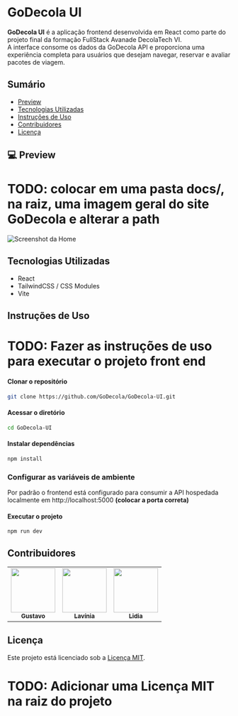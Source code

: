 # GoDecola UI

**GoDecola UI** é a aplicação frontend desenvolvida em React como parte do projeto final da formação FullStack Avanade DecolaTech VI.  
A interface consome os dados da GoDecola API e proporciona uma experiência completa para usuários que desejam navegar, reservar e avaliar pacotes de viagem.

## Sumário

- [Preview](#preview)
- [Tecnologias Utilizadas](#tecnologias-utilizadas)
- [Instruções de Uso](#instruções-de-uso)
- [Contribuidores](#contribuidores)
- [Licença](#licença)

## 💻 Preview
# TODO: colocar em uma pasta docs/, na raiz, uma imagem geral do site GoDecola e alterar a path  
![Screenshot da Home](docs/screenshot-home.png)

## Tecnologias Utilizadas
- React
- TailwindCSS / CSS Modules
- Vite

## Instruções de Uso

# TODO: Fazer as instruções de uso para executar o projeto front end

#### Clonar o repositório
```bash
git clone https://github.com/GoDecola/GoDecola-UI.git
```
#### Acessar o diretório
```bash
cd GoDecola-UI
```
#### Instalar dependências
```bash
npm install
```
### Configurar as variáveis de ambiente

Por padrão o frontend está configurado para consumir a API hospedada localmente em http://localhost:5000
**(colocar a porta correta)**

#### Executar o projeto
```bash
npm run dev
```
## Contribuidores

<table>
  <tr>
    <td align="center">
      <a href="https://github.com/gustavobarbosa7">
        <img src="https://github.com/gustavobarbosa7.png" width="100px">
        <br>
        <sub>
          <b>Gustavo</b>
        </sub>
      </a>
    </td>
    <td align="center">
      <a href="https://github.com/lavih2048">
        <img src="https://github.com/lavih2048.png" width="100px">
        <br>
        <sub>
          <b>Lavínia</b>
        </sub>
      </a>
    </td>
    <td align="center">
      <a href="https://github.com/RinoaYK">
        <img src="https://github.com/RinoaYK.png" width="100px">
        <br>
        <sub>
          <b>Lidia</b>
        </sub>
      </a>
    </td>
  </tr>
</table>

## Licença
Este projeto está licenciado sob a [Licença MIT](LICENSE).

# TODO: Adicionar uma Licença MIT na raiz do projeto
